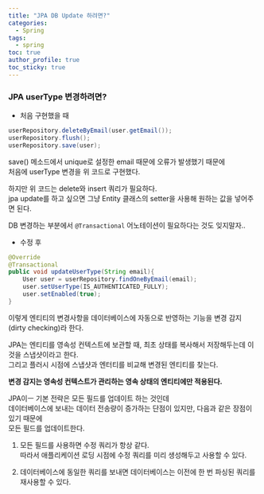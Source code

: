 ```yaml
---
title: "JPA DB Update 하려면?"  
categories:
  - Spring
tags:
  - spring 
toc: true
author_profile: true
toc_sticky: true
--- 
```


### JPA userType 변경하려면?        
      
- 처음 구현했을 때   
  
```java
userRepository.deleteByEmail(user.getEmail());
userRepository.flush();
userRepository.save(user);
```   

save() 메소드에서 unique로 설정한 email 때문에 오류가 발생했기 때문에    
처음에 userType 변경을 위 코드로 구현했다.     

하지만 위 코드는 delete와 insert 쿼리가 필요하다.   
jpa update를 하고 싶으면 그냥 Entity 클래스의 setter을 사용해 원하는 값을 넣어주면 된다.  

DB 변경하는 부분에서 `@Transactional` 어노테이션이 필요하다는 것도 잊지말자..       

- 수정 후 

```java  
@Override
@Transactional  
public void updateUserType(String email){
    User user = userRepository.findOneByEmail(email);
    user.setUserType(IS_AUTHENTICATED_FULLY);
    user.setEnabled(true);
}
```  

이렇게 엔티티의 변경사항을 데이터베이스에 자동으로 반영하는 기능을 변경 감지(dirty checking)라 한다.       

JPA는 엔티티를 영속성 컨텍스트에 보관할 때, 최초 상태를 복사해서 저장해두는데 이것을 스냅샷이라고 한다.  
그리고 플러시 시점에 스냅샷과 엔터티를 비교해 변경된 엔티티를 찾는다.    

**변경 감지는 영속성 컨텍스트가 관리하는 영속 상태의 엔티티에만 적용된다.**      

JPA이ㅡ 기본 전략은 모든 필드를 업데이트 하는 것인데     
데이터베이스에 보내는 데이터 전송량이 증가하는 단점이 있지만, 다음과 같은 장점이 있기 때문에   
모든 필드를 업데이트한다.    

1. 모든 필드를 사용하면 수정 쿼리가 항상 같다.    
따라서 애플리케이션 로딩 시점에 수정 쿼리를 미리 생성해두고 사용할 수 있다.   

2. 데이터베이스에 동일한 쿼리를 보내면 데이터베이스는 이전에 한 번 파싱된 쿼리를 재사용할 수 있다.       
  
     




